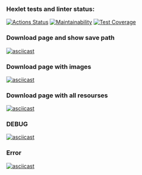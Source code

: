 ### Hexlet tests and linter status:
[![Actions Status](https://github.com/VimLoko/backend-project-lvl3/workflows/hexlet-check/badge.svg)](https://github.com/VimLoko/backend-project-lvl3/actions)
[![Maintainability](https://api.codeclimate.com/v1/badges/691f25b0f82e2e5f73d6/maintainability)](https://codeclimate.com/github/VimLoko/backend-project-lvl3/maintainability)
[![Test Coverage](https://api.codeclimate.com/v1/badges/691f25b0f82e2e5f73d6/test_coverage)](https://codeclimate.com/github/VimLoko/backend-project-lvl3/test_coverage)

### Download page and show save path
[![asciicast](https://asciinema.org/a/utRzcpCoCYxI0CV6fiHMvhroW.svg)](https://asciinema.org/a/utRzcpCoCYxI0CV6fiHMvhroW)
### Download page with images
[![asciicast](https://asciinema.org/a/ES9gdoNX8ZQeYXKXI772CHuiI.svg)](https://asciinema.org/a/ES9gdoNX8ZQeYXKXI772CHuiI)
### Download page with all resourses
[![asciicast](https://asciinema.org/a/Pm7Tt5L7uSw9UQn6U3e2M5ClL.svg)](https://asciinema.org/a/Pm7Tt5L7uSw9UQn6U3e2M5ClL)
### DEBUG
[![asciicast](https://asciinema.org/a/CIILkTUv5gydLsZjNpr1Wsexa.svg)](https://asciinema.org/a/CIILkTUv5gydLsZjNpr1Wsexa)
### Error
[![asciicast](https://asciinema.org/a/WYQJZA8kpZFSpYryJnyM0Ma9Y.svg)](https://asciinema.org/a/WYQJZA8kpZFSpYryJnyM0Ma9Y)